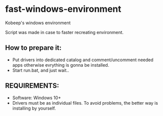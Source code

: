 # fast-windows-environment
Kobeep's windows environment


Script was made in case to faster recreating environment.

## How to prepare it:
- Put drivers into dedicated catalog and comment/uncomment needed apps otherwise evrything is gonna be installed.
- Start run.bat, and just wait..




## REQUIREMENTS:
- Software: Windows 10+
- Drivers must be as individual files. To avoid problems, the better way is installing by yourself.
